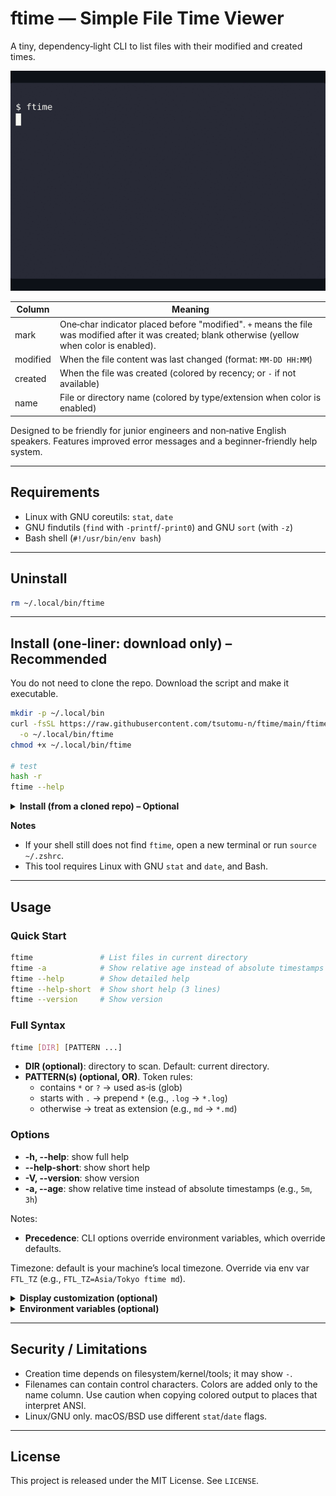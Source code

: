# ftime — Simple File Time Viewer

A tiny, dependency‑light CLI to list files with their modified and created times.

<p align="left">
  <img src="./media/basic.gif"   alt="ftime: see modified/created/name at a glance" width="600" />
  
</p>

| Column   | Meaning                                                                              |
|----------|--------------------------------------------------------------------------------------|
| mark     | One‑char indicator placed before "modified". `+` means the file was modified after it was created; blank otherwise (yellow when color is enabled). |
| modified | When the file content was last changed (format: `MM-DD HH:MM`)                      |
| created  | When the file was created (colored by recency; or `-` if not available)   |
| name     | File or directory name (colored by type/extension when color is enabled)            |

Designed to be friendly for junior engineers and non‑native English speakers. Features improved error messages and a beginner-friendly help system.

---

## Requirements

- Linux with GNU coreutils: `stat`, `date`
- GNU findutils (`find` with `-printf`/`-print0`) and GNU `sort` (with `-z`)
- Bash shell (`#!/usr/bin/env bash`)

---

## Uninstall

```bash
rm ~/.local/bin/ftime
```

---

## Install (one‑liner: download only) – Recommended

You do not need to clone the repo. Download the script and make it executable.

```bash
mkdir -p ~/.local/bin
curl -fsSL https://raw.githubusercontent.com/tsutomu-n/ftime/main/ftime-list.sh \
  -o ~/.local/bin/ftime
chmod +x ~/.local/bin/ftime

# test
hash -r
ftime --help
```

<details>
  <summary><strong>Install (from a cloned repo) – Optional</strong></summary>

Use a symlink in `~/.local/bin`. This makes a real command named `ftime`. It works in scripts and in CI.

1) Clone anywhere you like

```bash
git clone https://github.com/tsutomu-n/ftime.git
cd ftime   # go into the repo root
```

2) Make the script executable

```bash
chmod +x ftime-list.sh
```

3) Ensure `~/.local/bin` is on PATH (zsh/bash auto‑detect; creates rc file if missing)

```bash
if [ -n "$ZSH_VERSION" ]; then
  rc="${ZDOTDIR:-$HOME}/.zshrc"
elif [ -n "$BASH_VERSION" ]; then
  rc="$HOME/.bashrc"
else
  rc="$HOME/.profile"
fi
mkdir -p "$(dirname "$rc")"
grep -q '\.local/bin' "$rc" 2>/dev/null || \
  echo 'export PATH="$HOME/.local/bin:$PATH"' >> "$rc"
. "$rc"
```

4) Create a command named `ftime`

```bash
mkdir -p ~/.local/bin
ln -sf "$PWD/ftime-list.sh" ~/.local/bin/ftime
```

5) Refresh and test

```bash
hash -r
ftime --help
```

</details>

**Notes**

- If your shell still does not find `ftime`, open a new terminal or run `source ~/.zshrc`.
- This tool requires Linux with GNU `stat` and `date`, and Bash.

---

## Usage

### Quick Start


```bash
ftime               # List files in current directory
ftime -a            # Show relative age instead of absolute timestamps
ftime --help        # Show detailed help
ftime --help-short  # Show short help (3 lines)
ftime --version     # Show version
```

### Full Syntax

```bash
ftime [DIR] [PATTERN ...]
```

- **DIR (optional)**: directory to scan. Default: current directory.
- **PATTERN(s) (optional, OR)**. Token rules:
  - contains `*` or `?` → used as‑is (glob)
  - starts with `.` → prepend `*` (e.g., `.log` → `*.log`)
  - otherwise → treat as extension (e.g., `md` → `*.md`)

### Options

- **-h, --help**: show full help
- **--help-short**: show short help
- **-V, --version**: show version
- **-a, --age**: show relative time instead of absolute timestamps (e.g., `5m`, `3h`)

Notes:
- **Precedence**: CLI options override environment variables, which override defaults.

Timezone: default is your machine’s local timezone. Override via env var `FTL_TZ` (e.g., `FTL_TZ=Asia/Tokyo ftime md`).

<details>
  <summary><strong>Display customization (optional)</strong></summary>

## Color

- Auto on TTY
- Force ON for pipes/pagers: `FTL_FORCE_COLOR=1 ftime | less -R`
- Turn OFF all colors: `NO_COLOR=1` or `FTL_NO_COLOR=1`

### What is colorized
- **Modified** and **Created** time columns are colorized by recency (active/recent/old)
- Name column is colorized by type/extension
- Mark column shows `+` in yellow when a file was modified since creation (blank otherwise)

### Time‑based coloring (configurable)
- Active (default 4h): bright green
- Recent (default 24h): default color (no extra tint)
- Old (7d+): gray
- Disable time coloring: `FTL_NO_TIME_COLOR=1`
- Configure thresholds: `FTL_ACTIVE_HOURS=4 FTL_RECENT_HOURS=24`

</details>

<details>
  <summary><strong>Environment variables (optional)</strong></summary>

### How to Use Environment Variables (Examples)

Prepend the variable to make a temporary, one-time setting for that command. This setting is not permanent. You can combine multiple variables.

```bash
# Change timezone to New York
FTL_TZ=America/New_York ftime

# Change the 'active' threshold to 1 hour
FTL_ACTIVE_HOURS=1 ftime

# Combine multiple variables
FTL_TZ=UTC FTL_RECENT_HOURS=48 ftime

# Show relative times instead of absolute timestamps
FTL_RELATIVE=1 ftime
# Enable via option
ftime -a
ftime --age
```

### Environment Variables (Reference)
- `FTL_TZ`: override timezone (e.g., `Asia/Tokyo`)
- `FTL_FORCE_COLOR`: force color even when piping
- `NO_COLOR` / `FTL_NO_COLOR`: disable all color
- `FTL_NO_TIME_COLOR`: disable time‑based coloring only
- `FTL_ACTIVE_HOURS`, `FTL_RECENT_HOURS`: thresholds for recency coloring (in hours)
- `FTL_RELATIVE`: show relative times instead of absolute (e.g., `5m`, `3h`)

</details>

---

## Security / Limitations

- Creation time depends on filesystem/kernel/tools; it may show `-`.
- Filenames can contain control characters. Colors are added only to the name column. Use caution when copying colored output to places that interpret ANSI.
- Linux/GNU only. macOS/BSD use different `stat`/`date` flags.

---

## License

This project is released under the MIT License. See `LICENSE`.
